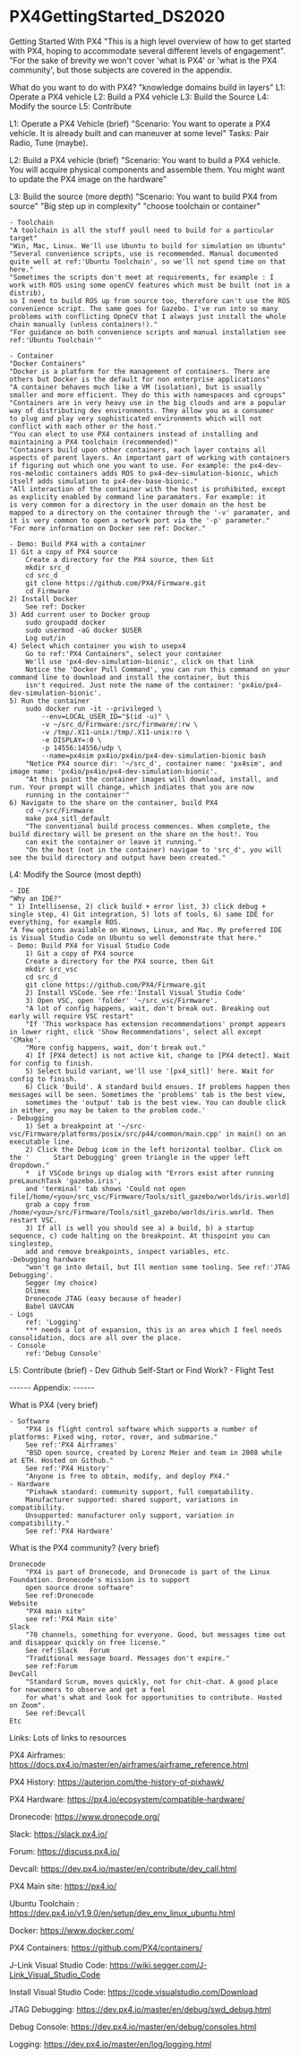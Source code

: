 # PX4GettingStarted_DS2020
Getting Started With PX4
	"This is a high level overview of how to get started with PX4, hoping to accommodate several different levels of engagement".
	"For the sake of brevity we won't cover 'what is PX4' or 'what is the PX4 community', but those subjects are covered
	in the appendix. 

What do you want to do with PX4?
	"knowledge domains build in layers"
	L1: Operate a PX4 vehicle
	L2: Build a PX4 vehicle
	L3: Build the Source
	L4: Modify the source
	L5: Contribute

L1: Operate a PX4 Vehicle (brief)
	"Scenario: You want to operate a PX4 vehicle. It is already built and can maneuver at some level"
	Tasks: Pair Radio, Tune (maybe).

L2: Build a PX4 vehicle  (brief)
	"Scenario: You want to build a PX4 vehicle. You will acquire physical components and assemble them. You might want to update 
	the PX4 image on the hardware"

L3: Build the source (more depth)
	"Scenario:  You want to build PX4 from source"
	"Big step up in complexity"
	"choose toolchain or container"

	- Toolchain
	"A toolchain is all the stuff youll need to build for a particular target"
	"Win, Mac, Linux. We'll use Ubuntu to build for simulation on Ubuntu"
	"Several convenience scripts, use is recommemded. Manual documented quite well at ref:'Ubuntu Toolchain', so we'll not spend time on that here." 
	"Sometimes the scripts don't meet at requirements, for example : I work with ROS using some openCV features which must be built (not in a distrib), 
	so I need to build ROS up from source too, therefore can't use the ROS convenience script. The same goes for Gazebo. I've run into so many 
	problems with conflicting OpneCV that I always just install the whole chain manually (unless containers!)."
	"For guidance on both convenience scripts and manual installation see ref:'Ubuntu Toolchain'"
	 
	- Container
	"Docker Containers"
	"Docker is a platform for the management of containers. There are others but Docker is the default for non enterprise applications"
	"A container behaves much like a VM (isolation), but is usually smaller and more efficient. They do this with namespaces and cgroups"
	"Containers are in very heavy use in the big clouds and are a popular way of distributing dev environments. They allow you as a consumer
	to plug and play very sophisticated environments which will not conflict with each other or the host."
	"You can elect to use PX4 containers instead of installing and maintaining a PX4 toolchain (recommended)"
	"Containers build upon other containers, each layer contains all aspects of parent layers. An important part of working with containers
	if figuring out which one you want to use. For example: the px4-dev-ros-melodic containers adds ROS to px4-dev-simulation-bionic, which
	itself adds simulation to px4-dev-base-bionic."
	"All interaction of the container with the host is prohibited, except as explicity enabled by command line paramaters. For example: it
	is very common for a directory in the user domain on the host be mapped to a directory on the container through the '-v' paramater, and 
	it is very common to open a network port via the '-p' parameter."
	"For more information on Docker see ref: Docker."
	
	- Demo: Build PX4 with a container
	1) Git a copy of PX4 source
		Create a directory for the PX4 source, then Git
		mkdir src_d
		cd src_d
		git clone https://github.com/PX4/Firmware.git
		cd Firmware
	2) Install Docker
		See ref: Docker
	3) Add current user to Docker group
		sudo groupadd docker
		sudo usermod -aG docker $USER
		Log out/in
	4) Select which container you wish to usepx4 
		Go to ref:'PX4 Containers", select your container
		We'll use 'px4-dev-simulation-bionic', click on that link
		Notice the 'Docker Pull Command', you can run this command on your command line to download and install the container, but this 
		isn't required. Just note the name of the container: 'px4io/px4-dev-simulation-bionic'.
	5) Run the container
		sudo docker run -it --privileged \
			--env=LOCAL_USER_ID="$(id -u)" \
			-v ~/src_d/Firmware:/src/firmware/:rw \
			-v /tmp/.X11-unix:/tmp/.X11-unix:ro \
			-e DISPLAY=:0 \
			-p 14556:14556/udp \
			--name=px4sim px4io/px4io/px4-dev-simulation-bionic bash
		"Notice PX4 source dir: '~/src_d', container name: 'px4sim', and image name: 'px4io/px4io/px4-dev-simulation-bionic'. 
		"At this point the container images will download, install, and run. Your prompt will change, which indiates that you are now 
		running in the container'"
	6) Navigate to the share on the container, build PX4
		cd ~/src/Firmware
		make px4_sitl_default
		"The conventional build process commences. When complete, the build directory will be present on the share on the host!. You 
		can exit the container or leave it running."
		"On the host (not in the container) navigae to 'src_d', you will see the build directory and output have been created."

L4: Modify the Source (most depth)

	- IDE
	"Why an IDE?"
	" 1) Intellisense, 2) click build + error list, 3) click debug + single step, 4) Git integration, 5) lots of tools, 6) same IDE for everything, for example ROS.
	"A few options available on Winows, Linux, and Mac. My preferred IDE is Visual Studio Code on Ubuntu so well demonstrate that here."
	- Demo: Build PX4 for Visual Studio Code
		1) Git a copy of PX4 source
		Create a directory for the PX4 source, then Git
		mkdir src_vsc
		cd src_d
		git clone https://github.com/PX4/Firmware.git
		2) Install VSCode. See rfe:'Install Visual Studio Code'
		3) Open VSC, open 'folder' '~/src_vsc/Firmware'. 
		"A lot of config happens, wait, don't break out. Breaking out early will require VSC restart"
		"If 'This workspace has extension recommendations' prompt appears in lower right, click 'Show Recommendations', select all except 'CMake'.
		"More config happens, wait, don't break out."
		4) If [PX4 detect] is not active kit, change to [PX4 detect]. Wait for config to finish.
		5) Select build variant, we'll use '[px4_sitl]' here. Wait for config to finish.
		6) Click 'Build'. A standard build ensues. If problems happen then messages will be seen. Sometimes the 'problems' tab is the best view, 
		sometimes the 'output' tab is the best view. You can double click in either, you may be taken to the problem code.'
	- Debugging 
		1) Set a breakpoint at '~/src-vsc/Firmware/platforms/posix/src/p44/common/main.cpp' in main() on an executable line.
		2) Click the Debug icom in the left horizontal toolbar. Click on the '		Start Debugging' green triangle in the upper left dropdown."
		*  if VSCode brings up dialog with "Errors exist after running preLaunchTask 'gazebo.iris', 
		and 'terminal' tab shows 'Could not open file[/home/<you>/src_vsc/Firmware/Tools/sitl_gazebo/worlds/iris.world]' 
		grab a copy from /home/<you>/src/Firmware/Tools/sitl_gazebo/worlds/iris.world. Then restart VSC.
		3) If all is well you should see a) a build, b) a startup sequence, c) code halting on the breakpoint. At thispoint you can singlestep, 
		add and remove breakpoints, inspect variables, etc.
	-Debugging hardware
		"won't go into detail, but Ill mention some tooling. See ref:'JTAG Debugging'.
		Segger (my choice)
		Olimex
		Dronecode JTAG (easy because of header)
		Babel UAVCAN
	- Logs
		ref: 'Logging'
		*** needs a lot of expansion, this is an area which I feel needs consolidation, docs are all over the place.
	- Console
		ref:'Debug Console'

L5: Contribute (brief)
	- Dev
		Github
		Self-Start or Find Work?
	- Flight Test

------ Appendix: ------

What is PX4 (very brief)
	
	- Software
		"PX4 is flight control software which supports a number of platforms: Fixed wing, rotor, rover, and submarine."
		See ref:'PX4 Airframes'
		"BSD open source, created by Lorenz Meier and team in 2008 while at ETH. Hosted on Github."
		See ref:'PX4 History'
		"Anyone is free to obtain, modify, and deploy PX4."
	- Hardware
		"Pixhawk standard: community support, full compatability.
		Manufacturer supported: shared support, variations in compatibility.
		Unsupported: manufacturer only support, variation in compatibility."
		See ref:'PX4 Hardware'
		

What is the PX4 community? (very brief)

	Dronecode
		"PX4 is part of Dronecode, and Dronecode is part of the Linux Foundation. Dronecode's mission is to support 
		open source drone software"
		See ref:Dronecode
	Website
		"PX4 main site"
		see ref:'PX4 Main site'
	Slack
		"70 channels, something for everyone. Good, but messages time out and disappear quickly on free license."
		See ref:Slack	Forum
		"Traditional message board. Messages don't expire."
		see ref:Forum
	DevCall
		"Standard Scrum, moves quickly, not for chit-chat. A good place for newcomers to observe and get a feel 
		for what's what and look for opportunities to contribute. Hosted on Zoom".
		See ref:Devcall
	Etc

Links: Lots of links to resources

<see Links.md>

PX4 Airframes: https://docs.px4.io/master/en/airframes/airframe_reference.html

PX4 History: https://auterion.com/the-history-of-pixhawk/

PX4 Hardware: https://px4.io/ecosystem/compatible-hardware/

Dronecode: https://www.dronecode.org/

Slack: https://slack.px4.io/

Forum: https://discuss.px4.io/

Devcall: https://dev.px4.io/master/en/contribute/dev_call.html

PX4 Main site: https://px4.io/

Ubuntu Toolchain : https://dev.px4.io/v1.9.0/en/setup/dev_env_linux_ubuntu.html

Docker: https://www.docker.com/

PX4 Containers: https://github.com/PX4/containers/

J-Link Visual Studio Code: https://wiki.segger.com/J-Link_Visual_Studio_Code

Install Visual Studio Code: https://code.visualstudio.com/Download

JTAG Debugging: https://dev.px4.io/master/en/debug/swd_debug.html

Debug Console: https://dev.px4.io/master/en/debug/consoles.html

Logging: https://dev.px4.io/master/en/log/logging.html


